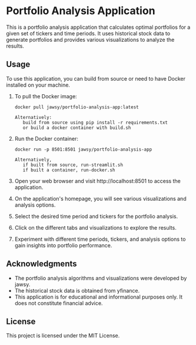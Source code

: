 # Portfolio Analysis Application

This is a portfolio analysis application that calculates optimal portfolios for a given set of tickers and time periods. It uses historical stock data to generate portfolios and provides various visualizations to analyze the results.

## Usage

To use this application, you can build from source or need to have Docker installed on your machine.

1. To pull the Docker image:

   ```shell
   docker pull jawsy/portfolio-analysis-app:latest

   Alternatively:
      build from source using pip install -r requirements.txt
      or build a docker container with build.sh

2. Run the Docker container:

   ```shell
   docker run -p 8501:8501 jawsy/portfolio-analysis-app

   Alternatively, 
      if built from source, run-streamlit.sh
      if built a container, run-docker.sh

3. Open your web browser and visit http://localhost:8501 to access the application.
4. On the application's homepage, you will see various visualizations and analysis options.
5. Select the desired time period and tickers for the portfolio analysis.
6. Click on the different tabs and visualizations to explore the results.
7. Experiment with different time periods, tickers, and analysis options to gain insights into portfolio performance.

## Acknowledgments

- The portfolio analysis algorithms and visualizations were developed by jawsy.
- The historical stock data is obtained from yfinance.
- This application is for educational and informational purposes only. It does not constitute financial advice.

## License

This project is licensed under the MIT License.
